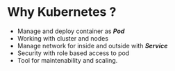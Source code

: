 # Why Kubernetes ?

- Manage and deploy container as ***Pod***
- Working with cluster and nodes
- Manage network for inside and outside with ***Service***
- Security with role based access to pod
- Tool for maintenability and scaling.

<!--
Pod: smallest ressource in k8s
config workload per pods
Metrics: TODO
-->
